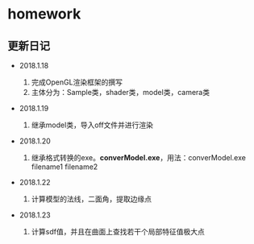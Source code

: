 # homework

## 更新日记

- 2018.1.18
	1. 完成OpenGL渲染框架的撰写
	2. 主体分为：Sample类，shader类，model类，camera类

- 2018.1.19
	1. 继承model类，导入off文件并进行渲染

- 2018.1.20
	1. 继承格式转换的exe。**converModel.exe**，用法：converModel.exe filename1 filename2

- 2018.1.22
	1. 计算模型的法线，二面角，提取边缘点

- 2018.1.23
	1. 计算sdf值，并且在曲面上查找若干个局部特征值极大点


